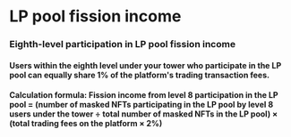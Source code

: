 # LP pool fission income

### Eighth-level participation in LP pool fission income



#### Users within the eighth level under your tower who participate in the LP pool can equally share 1% of the platform's trading transaction fees.



#### Calculation formula: Fission income from level 8 participation in the LP pool = (number of masked NFTs participating in the LP pool by level 8 users under the tower ÷ total number of masked NFTs in the LP pool) × (total trading fees on the platform × 2%)

